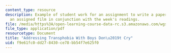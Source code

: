 ```yaml
---
content_type: resource
description: Example of student work for an assignment to write a paper that addresses
  an assigned film in conjunction with the week's readings.
file: /media/https%3A/open-learning-course-data-rc.s3.amazonaws.com/wgs-640-screen-women-body-narratives-in-popular-american-film-spring-2014/f9e61fc0dd278430ce78bb54f7e625f0_MITWGS_640S14_BysDntCry_HS.pdf
file_type: application/pdf
resourcetype: Document
title: "Addressing Transphobia With Boys Don\u2019t Cry"
uid: f9e61fc0-dd27-8430-ce78-bb54f7e625f0
---
```

